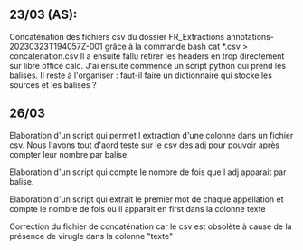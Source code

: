 ## 23/03 (AS):

Concaténation des fichiers csv du dossier FR_Extractions annotations-20230323T194057Z-001 grâce à la commande bash cat *.csv > concatenation.csv
Il a ensuite fallu retirer les headers en trop directement sur libre office calc.
J'ai ensuite commencé un script python qui prend les balises. Il reste à l'organiser : faut-il faire un dictionnaire qui stocke les sources et les balises ?

## 26/03

Elaboration d'un script qui permet l extraction d'une colonne dans un fichier csv. Nous l'avons tout d'aord testé sur le csv des adj pour pouvoir après compter leur nombre par balise.

Elaboration d'un script qui compte le nombre de fois que l adj apparait par balise.

Elaboration d'un script qui extrait le premier mot de chaque appellation et compte le nombre de fois ou il apparait en first dans la colonne texte

Correction du fichier de concaténation car le csv est obsolète à cause de la présence de virugle dans la colonne "texte"


